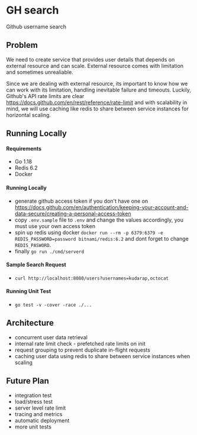 # GH search
Github username search

## Problem
We need to create service that provides user details that depends on external resource and can scale. External resource comes with limitation and sometimes unrealiable.

Since we are dealing with external resource, its important to know how we can work with its limitation, handling inevitable failure and timeouts. Luckily, Github's API rate limits are clear https://docs.github.com/en/rest/reference/rate-limit and with scalability in mind, we will use caching like redis to share between service instances for horizontal scaling.

## Running Locally

#### Requirements
- Go 1.18
- Redis 6.2
- Docker

#### Running Locally
- generate github access token if you don't have one on https://docs.github.com/en/authentication/keeping-your-account-and-data-secure/creating-a-personal-access-token
- copy `.env.sample` file to `.env` and change the values accordingly, you must use your own access token
- spin up redis using docker `docker run --rm -p 6379:6379 -e REDIS_PASSWORD=password bitnami/redis:6.2` and dont forget to change `REDIS_PASWORD`.
- finally `go run ./cmd/serverd`

#### Sample Search Request
- `curl http://localhost:8080/users?usernames=kudarap,octocat`

#### Running Unit Test
- `go test -v -cover -race ./...`


## Architecture
- concurrent user data retrieval
- internal rate limit check - prefetched rate limits on init
- request grouping to prevent duplicate in-flight requests
- caching user data using redis to share between service instances when scaling


## Future Plan
- integration test
- load/stress test
- server level rate limit
- tracing and metrics
- automatic deployment
- more unit tests

